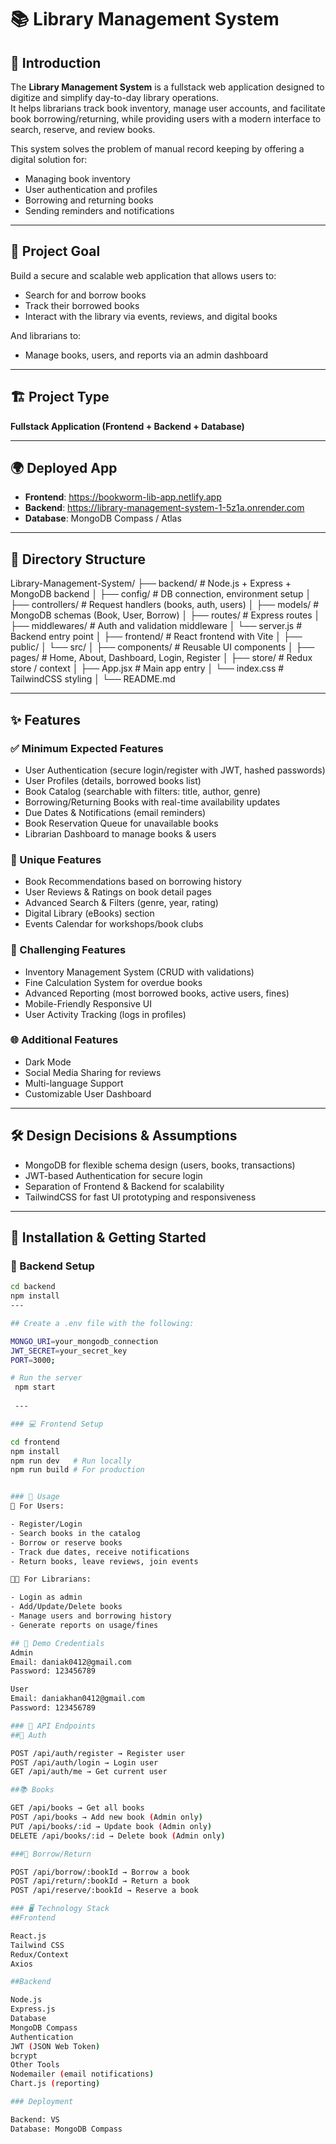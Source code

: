 # 📚 Library Management System  

## 📖 Introduction  
The **Library Management System** is a fullstack web application designed to digitize and simplify day-to-day library operations.  
It helps librarians track book inventory, manage user accounts, and facilitate book borrowing/returning, while providing users with a modern interface to search, reserve, and review books.  

This system solves the problem of manual record keeping by offering a digital solution for:  
- Managing book inventory  
- User authentication and profiles  
- Borrowing and returning books  
- Sending reminders and notifications  

---

## 🎯 Project Goal  
Build a secure and scalable web application that allows users to:  
- Search for and borrow books  
- Track their borrowed books  
- Interact with the library via events, reviews, and digital books  

And librarians to:  
- Manage books, users, and reports via an admin dashboard  

---

## 🏗 Project Type  
**Fullstack Application (Frontend + Backend + Database)**  

---

## 🌍 Deployed App  
- **Frontend**: https://bookworm-lib-app.netlify.app 
- **Backend**: https://library-management-system-1-5z1a.onrender.com  
- **Database**: MongoDB Compass / Atlas

---

## 📂 Directory Structure  

Library-Management-System/
├── backend/                # Node.js + Express + MongoDB backend
│   ├── config/             # DB connection, environment setup
│   ├── controllers/        # Request handlers (books, auth, users)
│   ├── models/             # MongoDB schemas (Book, User, Borrow)
│   ├── routes/             # Express routes
│   ├── middlewares/        # Auth and validation middleware
│   └── server.js           # Backend entry point
│
├── frontend/               # React frontend with Vite
│   ├── public/
│   └── src/
│       ├── components/     # Reusable UI components
│       ├── pages/          # Home, About, Dashboard, Login, Register
│       ├── store/          # Redux store / context
│       ├── App.jsx         # Main app entry
│       └── index.css       # TailwindCSS styling
│
└── README.md


---

## ✨ Features  

### ✅ Minimum Expected Features  
- User Authentication (secure login/register with JWT, hashed passwords)  
- User Profiles (details, borrowed books list)  
- Book Catalog (searchable with filters: title, author, genre)  
- Borrowing/Returning Books with real-time availability updates  
- Due Dates & Notifications (email reminders)  
- Book Reservation Queue for unavailable books  
- Librarian Dashboard to manage books & users  

### 🌟 Unique Features  
- Book Recommendations based on borrowing history  
- User Reviews & Ratings on book detail pages  
- Advanced Search & Filters (genre, year, rating)  
- Digital Library (eBooks) section  
- Events Calendar for workshops/book clubs  

### 🚀 Challenging Features  
- Inventory Management System (CRUD with validations)  
- Fine Calculation System for overdue books  
- Advanced Reporting (most borrowed books, active users, fines)  
- Mobile-Friendly Responsive UI  
- User Activity Tracking (logs in profiles)  

### 🌐 Additional Features  
- Dark Mode  
- Social Media Sharing for reviews  
- Multi-language Support  
- Customizable User Dashboard  

---

## 🛠 Design Decisions & Assumptions  
- MongoDB for flexible schema design (users, books, transactions)  
- JWT-based Authentication for secure login  
- Separation of Frontend & Backend for scalability  
- TailwindCSS for fast UI prototyping and responsiveness  

---

## 🚀 Installation & Getting Started  

### 🔧 Backend Setup  
```bash
cd backend
npm install
---

## Create a .env file with the following:

MONGO_URI=your_mongodb_connection
JWT_SECRET=your_secret_key
PORT=3000;

# Run the server 
 npm start
 
 --- 

### 💻 Frontend Setup

cd frontend
npm install
npm run dev   # Run locally
npm run build # For production


### 📌 Usage
👤 For Users:

- Register/Login
- Search books in the catalog
- Borrow or reserve books
- Track due dates, receive notifications
- Return books, leave reviews, join events

👨‍💼 For Librarians:

- Login as admin
- Add/Update/Delete books
- Manage users and borrowing history
- Generate reports on usage/fines

## 🔑 Demo Credentials
Admin
Email: daniak0412@gmail.com
Password: 123456789

User
Email: daniakhan0412@gmail.com
Password: 123456789

### 📡 API Endpoints
##🔐 Auth

POST /api/auth/register → Register user
POST /api/auth/login → Login user
GET /api/auth/me → Get current user

##📚 Books

GET /api/books → Get all books
POST /api/books → Add new book (Admin only)
PUT /api/books/:id → Update book (Admin only)
DELETE /api/books/:id → Delete book (Admin only)

###📖 Borrow/Return

POST /api/borrow/:bookId → Borrow a book
POST /api/return/:bookId → Return a book
POST /api/reserve/:bookId → Reserve a book

### 🖥 Technology Stack
##Frontend

React.js
Tailwind CSS
Redux/Context
Axios

##Backend

Node.js
Express.js
Database
MongoDB Compass
Authentication
JWT (JSON Web Token)
bcrypt
Other Tools
Nodemailer (email notifications)
Chart.js (reporting)

### Deployment

Backend: VS
Database: MongoDB Compass

